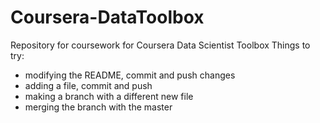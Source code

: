 # Coursera-DataToolbox
Repository for coursework for Coursera Data Scientist Toolbox
Things to try:
* modifying the README, commit and push changes
* adding a file, commit and push
* making a branch with a different new file
* merging the branch with the master
